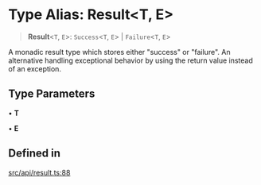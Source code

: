 # Type Alias: Result\<T, E\>

> **Result**\<`T`, `E`\>: `Success`\<`T`, `E`\> \| `Failure`\<`T`, `E`\>

A monadic result type which stores either "success" or "failure". An alternative handling exceptional behavior
by using the return value instead of an exception.

## Type Parameters

• **T**

• **E**

## Defined in

[src/api/result.ts:88](https://github.com/GamerGirlandCo/datacore/blob/7f32893e5430e552f1b1164e828ac7a411d6e24f/src/api/result.ts#L88)

